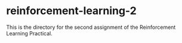 # reinforcement-learning-2
This is the directory for the second assignment of the Reinforcement Learning Practical.

